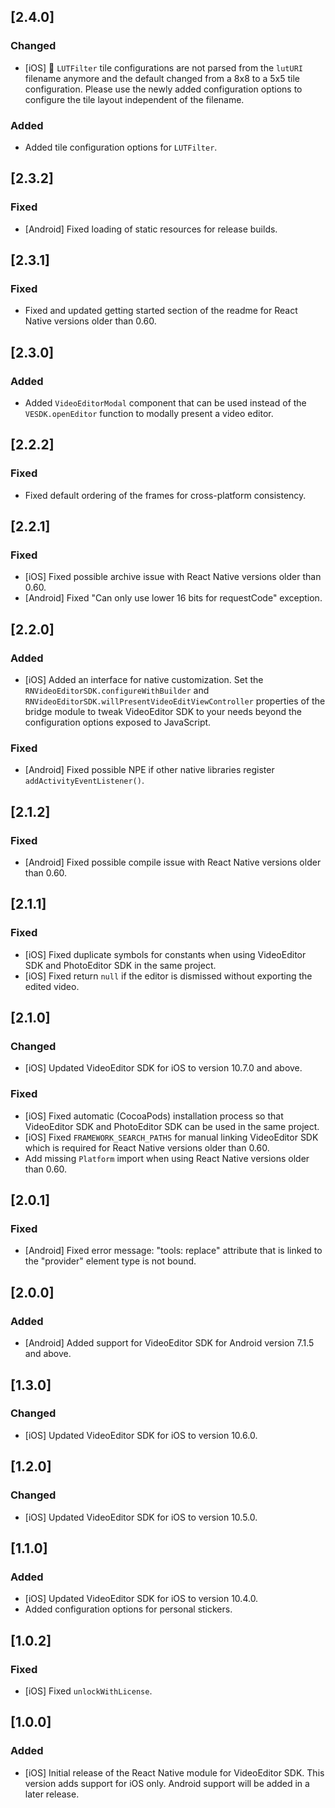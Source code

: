 ## [2.4.0]

### Changed

* [iOS] 🚨 `LUTFilter` tile configurations are not parsed from the `lutURI` filename anymore and the default changed from a 8x8 to a 5x5 tile configuration. Please use the newly added configuration options to configure the tile layout independent of the filename.

### Added

* Added tile configuration options for `LUTFilter`.

## [2.3.2]

### Fixed

* [Android] Fixed loading of static resources for release builds.

## [2.3.1]

### Fixed

* Fixed and updated getting started section of the readme for React Native versions older than 0.60.

## [2.3.0]

### Added

* Added `VideoEditorModal` component that can be used instead of the `VESDK.openEditor` function to modally present a video editor.

## [2.2.2]

### Fixed

* Fixed default ordering of the frames for cross-platform consistency.

## [2.2.1]

### Fixed

* [iOS] Fixed possible archive issue with React Native versions older than 0.60.
* [Android] Fixed "Can only use lower 16 bits for requestCode" exception.

## [2.2.0]

### Added

* [iOS] Added an interface for native customization. Set the `RNVideoEditorSDK.configureWithBuilder` and `RNVideoEditorSDK.willPresentVideoEditViewController` properties of the bridge module to tweak VideoEditor SDK to your needs beyond the configuration options exposed to JavaScript.

### Fixed

* [Android] Fixed possible NPE if other native libraries register `addActivityEventListener()`.

## [2.1.2]

### Fixed

* [Android] Fixed possible compile issue with React Native versions older than 0.60.

## [2.1.1]

### Fixed

* [iOS] Fixed duplicate symbols for constants when using VideoEditor SDK and PhotoEditor SDK in the same project.
* [iOS] Fixed return `null` if the editor is dismissed without exporting the edited video.

## [2.1.0]

### Changed

* [iOS] Updated VideoEditor SDK for iOS to version 10.7.0 and above.

### Fixed

* [iOS] Fixed automatic (CocoaPods) installation process so that VideoEditor SDK and PhotoEditor SDK can be used in the same project.
* [iOS] Fixed `FRAMEWORK_SEARCH_PATHS` for manual linking VideoEditor SDK which is required for React Native versions older than 0.60.
* Add missing `Platform` import when using React Native versions older than 0.60.

## [2.0.1]

### Fixed

* [Android] Fixed error message: "tools: replace" attribute that is linked to the "provider" element type is not bound.

## [2.0.0]

### Added

* [Android] Added support for VideoEditor SDK for Android version 7.1.5 and above.

## [1.3.0]

### Changed

* [iOS] Updated VideoEditor SDK for iOS to version 10.6.0.

## [1.2.0]

### Changed

* [iOS] Updated VideoEditor SDK for iOS to version 10.5.0.

## [1.1.0]

### Added

* [iOS] Updated VideoEditor SDK for iOS to version 10.4.0.
* Added configuration options for personal stickers.

## [1.0.2]

### Fixed

* [iOS] Fixed `unlockWithLicense`.

## [1.0.0]

### Added

* [iOS] Initial release of the React Native module for VideoEditor SDK. This version adds support for iOS only. Android support will be added in a later release.
